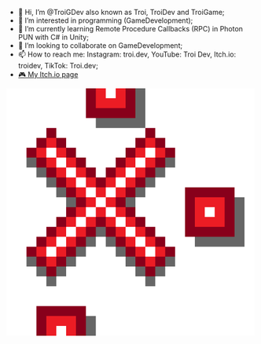 - 👋 Hi, I’m @TroiGDev also known as Troi, TroiDev and TroiGame;
- 👀 I’m interested in programming (GameDevelopment);
- 🌱 I’m currently learning Remote Procedure Callbacks (RPC) in Photon PUN with C# in Unity;
- 💞️ I’m looking to collaborate on GameDevelopment;
- 📫 How to reach me: Instagram: troi.dev, YouTube: Troi Dev, Itch.io: troidev, TikTok: Troi.dev;
- [🎮 My Itch.io page](https://troidev.itch.io)

![](Pictures/RektItLogo%5FOneD%5F700.png)

<!---
TroiGDev/TroiGDev is a ✨ special ✨ repository because its `README.md` (this file) appears on your GitHub profile.
You can click the Preview link to take a look at your changes.
--->
